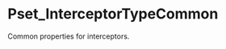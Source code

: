 # Pset_InterceptorTypeCommon

Common properties for interceptors.
<!-- end of short definition -->

